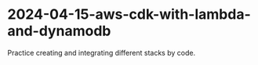 # 2024-04-15-aws-cdk-with-lambda-and-dynamodb
Practice creating and integrating different stacks by code.
